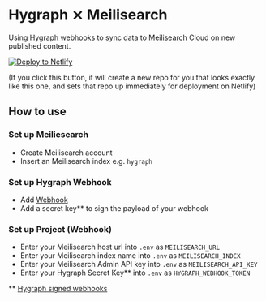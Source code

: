 # Hygraph ⨯ Meilisearch

Using [Hygraph webhooks]('https://hygraph.com/docs/api-reference/basics/webhooks') to sync data to [Meilisearch]('https://www.meilisearch.com/') Cloud on new published content.

[![Deploy to Netlify](https://www.netlify.com/img/deploy/button.svg)](https://app.netlify.com/start/deploy?repository=https://github.com/tleppik/hygraph-with-meilisearch)

(If you click this button, it will create a new repo for you that looks exactly like this one, and sets that repo up immediately for deployment on Netlify)

## How to use

### Set up Meiliesearch
* Create Meilisearch account
* Insert an Meilisearch index e.g. ``hygraph``

### Set up Hygraph Webhook
* Add [Webhook]('https://hygraph.com/docs/api-reference/basics/webhooks')
* Add a secret key** to sign the payload of your webhook

### Set up Project (Webhook)
* Enter your Meilisearch host url into ``.env`` as ``MEILISEARCH_URL``
* Enter your Meilisearch index name into ``.env`` as ``MEILISEARCH_INDEX``
* Enter your Meilisearch Admin API key into ``.env`` as ``MEILISEARCH_API_KEY``
* Enter your Hygraph Secret Key** into ``.env`` as ``HYGRAPH_WEBHOOK_TOKEN``


** [Hygraph signed webhooks]('https://hygraph.com/blog/introducing-signed-webhooks')